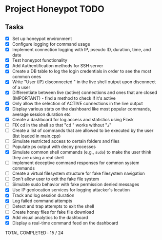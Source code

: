 # Project Honeypot TODO

## Tasks
- [x] Set up honeypot environment 
- [x] Configure logging for command usage 
- [x] Implement connection logging with IP, pseudo ID, duration, time, and date 
- [x] Test honeypot functionality
- [x] Add Authentification methods for SSH server
- [x] Create a DB table to log the login credentials in order to see the most common ones 
- [x] Write "User (IP) disconnected " in the live shell output upon disconnect of a user 
- [x] Differentiate between live (active) connections and ones that are closed (IMPORTANT) - find a method to check if it's active
- [x] Only allow the selection of ACTIVE connections in the live output
- [x] Display various stats on the dashboard like most popular commands, average session duration etc
- [x] Create a dashboard for log access and statistics using Flask
- [ ] FIX cd in the shell so that "cd <directory>" works without "./<directory>"
- [ ] Create a list of commands that are allowed to be executed by the user (list loaded in main.cpp)
- [ ] Simulate restricted access to certain folders and files
- [ ] Populate ps output with decoy processes
- [x] Simulate common shell commands (e.g., `sudo`) to make the user think they are using a real shell
- [ ] Implement deceptive command responses for common system commands
- [ ] Create a virtual filesystem structure for fake filesystem navigation
- [ ] Don't allow user to exit the fake file system
- [ ] Simulate sudo behavior with fake permission denied messages
- [x] Use IP geolocation services for logging attacker's location 
- [x] Track and log session duration 
- [x] Log failed command attempts 
- [ ] Detect and trap attempts to exit the shell
- [ ] Create honey files for fake file download
- [x] Add visual analytics to the dashboard 
- [x] Display a real-time command feed on the dashboard 

TOTAL COMPLETED : 15 / 24

